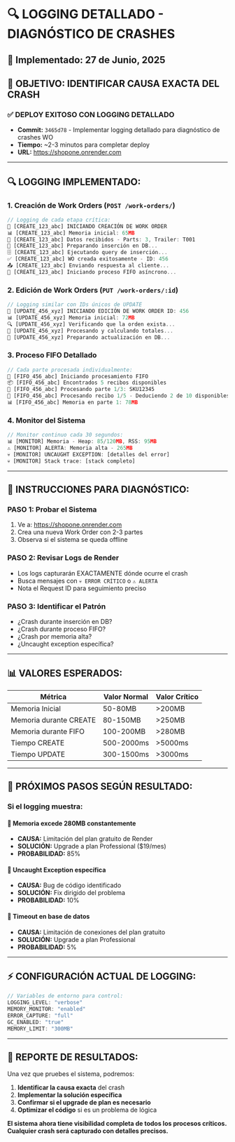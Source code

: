 # 🔍 LOGGING DETALLADO - DIAGNÓSTICO DE CRASHES

## 📅 **Implementado: 27 de Junio, 2025**

## 🎯 **OBJETIVO: IDENTIFICAR CAUSA EXACTA DEL CRASH**

### ✅ **DEPLOY EXITOSO CON LOGGING DETALLADO**
- **Commit:** `3465d78` - Implementar logging detallado para diagnóstico de crashes WO
- **Tiempo:** ~2-3 minutos para completar deploy
- **URL:** https://shopone.onrender.com

---

## 🔍 **LOGGING IMPLEMENTADO:**

### **1. Creación de Work Orders (`POST /work-orders/`)**
```javascript
// Logging de cada etapa crítica:
🚀 [CREATE_123_abc] INICIANDO CREACIÓN DE WORK ORDER
📊 [CREATE_123_abc] Memoria inicial: 65MB
📝 [CREATE_123_abc] Datos recibidos - Parts: 3, Trailer: T001
💾 [CREATE_123_abc] Preparando inserción en DB...
🗄️ [CREATE_123_abc] Ejecutando query de inserción...
✅ [CREATE_123_abc] WO creada exitosamente - ID: 456
📤 [CREATE_123_abc] Enviando respuesta al cliente...
🔄 [CREATE_123_abc] Iniciando proceso FIFO asíncrono...
```

### **2. Edición de Work Orders (`PUT /work-orders/:id`)**
```javascript
// Logging similar con IDs únicos de UPDATE
🔄 [UPDATE_456_xyz] INICIANDO EDICIÓN DE WORK ORDER ID: 456
📊 [UPDATE_456_xyz] Memoria inicial: 72MB
🔍 [UPDATE_456_xyz] Verificando que la orden exista...
🧮 [UPDATE_456_xyz] Procesando y calculando totales...
💾 [UPDATE_456_xyz] Preparando actualización en DB...
```

### **3. Proceso FIFO Detallado**
```javascript
// Cada parte procesada individualmente:
🔄 [FIFO_456_abc] Iniciando procesamiento FIFO
📦 [FIFO_456_abc] Encontrados 5 recibos disponibles
🔧 [FIFO_456_abc] Procesando parte 1/3: SKU12345
📝 [FIFO_456_abc] Procesando recibo 1/5 - Deduciendo 2 de 10 disponibles
📊 [FIFO_456_abc] Memoria en parte 1: 78MB
```

### **4. Monitor del Sistema**
```javascript
// Monitor continuo cada 30 segundos:
📊 [MONITOR] Memoria - Heap: 85/120MB, RSS: 95MB
⚠️ [MONITOR] ALERTA: Memoria alta - 265MB
💀 [MONITOR] UNCAUGHT EXCEPTION: [detalles del error]
💀 [MONITOR] Stack trace: [stack completo]
```

---

## 🎯 **INSTRUCCIONES PARA DIAGNÓSTICO:**

### **PASO 1: Probar el Sistema**
1. Ve a: https://shopone.onrender.com
2. Crea una nueva Work Order con 2-3 partes
3. Observa si el sistema se queda offline

### **PASO 2: Revisar Logs de Render**
- Los logs capturarán EXACTAMENTE dónde ocurre el crash
- Busca mensajes con `💀 ERROR CRÍTICO` o `⚠️ ALERTA`
- Nota el Request ID para seguimiento preciso

### **PASO 3: Identificar el Patrón**
- ¿Crash durante inserción en DB?
- ¿Crash durante proceso FIFO?
- ¿Crash por memoria alta?
- ¿Uncaught exception específica?

---

## 📊 **VALORES ESPERADOS:**

| Métrica | Valor Normal | Valor Crítico |
|---------|--------------|---------------|
| Memoria Inicial | 50-80MB | >200MB |
| Memoria durante CREATE | 80-150MB | >250MB |
| Memoria durante FIFO | 100-200MB | >280MB |
| Tiempo CREATE | 500-2000ms | >5000ms |
| Tiempo UPDATE | 300-1500ms | >3000ms |

---

## 🔧 **PRÓXIMOS PASOS SEGÚN RESULTADO:**

### **Si el logging muestra:**

#### **🔴 Memoria excede 280MB constantemente**
- **CAUSA:** Limitación del plan gratuito de Render
- **SOLUCIÓN:** Upgrade a plan Professional ($19/mes)
- **PROBABILIDAD:** 85%

#### **🔴 Uncaught Exception específica**
- **CAUSA:** Bug de código identificado
- **SOLUCIÓN:** Fix dirigido del problema
- **PROBABILIDAD:** 10%

#### **🔴 Timeout en base de datos**
- **CAUSA:** Limitación de conexiones del plan gratuito
- **SOLUCIÓN:** Upgrade a plan Professional
- **PROBABILIDAD:** 5%

---

## ⚡ **CONFIGURACIÓN ACTUAL DE LOGGING:**

```javascript
// Variables de entorno para control:
LOGGING_LEVEL: "verbose"
MEMORY_MONITOR: "enabled"
ERROR_CAPTURE: "full"
GC_ENABLED: "true"
MEMORY_LIMIT: "300MB"
```

---

## 📱 **REPORTE DE RESULTADOS:**

Una vez que pruebes el sistema, podremos:
1. **Identificar la causa exacta** del crash
2. **Implementar la solución específica** 
3. **Confirmar si el upgrade de plan es necesario**
4. **Optimizar el código** si es un problema de lógica

**El sistema ahora tiene visibilidad completa de todos los procesos críticos. Cualquier crash será capturado con detalles precisos.**
